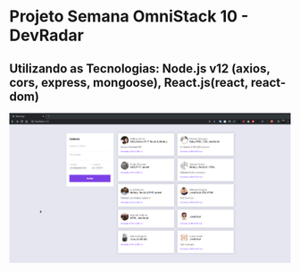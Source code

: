 # Projeto Semana OmniStack 10 - DevRadar

## Utilizando as Tecnologias: Node.js v12 (axios, cors, express, mongoose), React.js(react, react-dom)

<img src="devradar.png"/>